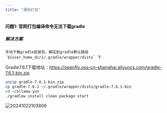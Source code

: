 ```yaml
---
title: "源码打包"
---
```


#### 问题1: 官网打包编译命令无法下载gradle

##### 解决方案

```wikitext
手动下载gradle安装包，解压到gradle默认路径 `${user_home_dir}/.gradle/wrapper/dists` 下
```

Gradle7.6.1下载地址：https://openfly.oss-cn-shanghai.aliyuncs.com/gradle-7.6.1-bin.zip

```bash
unzip gradle-7.6.1-bin.zip
cp gradle-7.6.1 ~/.gradle/wrapper/dists/gradle-7.6.1-bin
cd ~/ollama-yun
./gradlew install clean package start
```

![20241022103809](https://img.isxcode.com/picgo/20241022103809.png)

